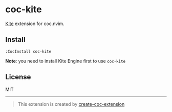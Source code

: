 # coc-kite

[Kite](https://kite.com) extension for coc.nvim.

## Install

`:CocInstall coc-kite`

**Note**: you need to install Kite Engine first to use `coc-kite`

## License

MIT

---
> This extension is created by [create-coc-extension](https://github.com/fannheyward/create-coc-extension)
